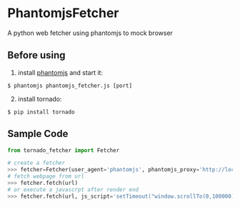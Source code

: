 # PhantomjsFetcher
A python web fetcher using phantomjs to mock browser

Before using
------------
1. install [phantomjs](http://phantomjs.org/download.html) and start it:

  `$ phantomjs phantomjs_fetcher.js [port]`

2. install tornado:

  `$ pip install tornado`

Sample Code
-----------

```python
from tornado_fetcher import Fetcher

# create a fetcher
>>> fetcher=Fetcher(user_agent='phantomjs', phantomjs_proxy='http://localhost:12306', poolsize=10)
# fetch webpage from url
>>> fetcher.fetch(url)
# or execute a javascrpt after render end
>>> fetcher.fetch(url, js_script='setTimeout("window.scrollTo(0,100000)", 1000)')
```
